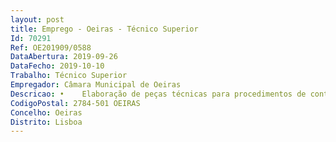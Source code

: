 ```yaml
--- 
layout: post
title: Emprego - Oeiras - Técnico Superior
Id: 70291
Ref: OE201909/0588
DataAbertura: 2019-09-26
DataFecho: 2019-10-10
Trabalho: Técnico Superior
Empregador: Câmara Municipal de Oeiras
Descricao: •	Elaboração de peças técnicas para procedimentos de contratação pública •	Gestão de equipas de administração direta ou de contratos de prestação de serviços •	Elaboração de análises e pareceres técnicos na área da fitossanidade, gestão dos espaços verdes, dos sistemas de rega e do património arbóreo •	Elaboração de planos e estudos estratégicos de intervenção na área das podas, da defesa da floresta contra incêndios, da manutenção de espaços verdes e sistemas de rega, visando um a gestão sustentável dos recursos e do património •	Gestão e produção de cartografia digital.
CodigoPostal: 2784-501 OEIRAS
Concelho: Oeiras
Distrito: Lisboa
--- 
```

